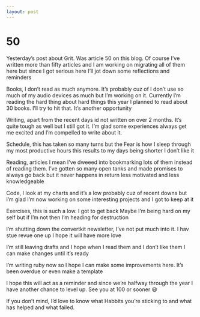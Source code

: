 ```yaml
---
layout: post
---
```


# 50

Yesterday’s post about Grit. Was article 50 on this blog. Of course I’ve written more than fifty articles and I am working on migrating all of them here but since I got serious here I’ll jot down some reflections and reminders

Books, I don’t read as much anymore. It’s probably cuz of I don’t use so much of my audio devices as much but I’m working on it. Currently I’m reading the hard thing about hard things this year I planned to read about 30 books. I’ll try to hit that. It’s another opportunity 

Writing, apart from the recent days id not written on over 2 months. It’s quite tough as well but I still got it. I’m glad some experiences always get me excited and I’m compelled to write about it. 

Schedule, this has taken so many turns but the Fear is how I sleep through my most productive hours this results to my days being shorter I don’t like it

Reading, articles I mean I’ve dweeed into bookmarking lots of them instead of reading them. I’ve gotten so many open tanks and made promises to always go back but it never happens in return less motivated and less knowledgeable 

Code, I look at my charts and it’s a low probably cuz of recent downs but I’m glad I’m now working on some interesting projects and I got to keep at it

Exercises, this is such a low. I got to get back 
Maybe I’m being hard on my self but if I’m not then I’m heading for destruction 

I’m shutting down the convertkit newsletter, I’ve not put much into it. I hav stue revue one up I hope it will have more love 

I’m still leaving drafts and I hope when I read them and I don’t like them I can make changes until it’s ready

I’m writing ruby now so I hope I can make some improvements here. It’s been overdue or even make a template 

I hope this will act as a reminder and since we’re halfway through the year I have another chance to level up. See you at 100 or sooner 😃

If you don’t mind, I’d love to know what Habbits you’re sticking to and what has helped and what failed.
